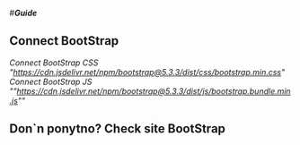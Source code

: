 #***Guide***

## Connect BootStrap
*Connect BootStrap CSS "https://cdn.jsdelivr.net/npm/bootstrap@5.3.3/dist/css/bootstrap.min.css"*
*Connect BootStrap JS ""https://cdn.jsdelivr.net/npm/bootstrap@5.3.3/dist/js/bootstrap.bundle.min.js""*

## Don`n ponytno? Check site BootStrap